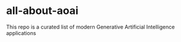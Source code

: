 # all-about-aoai
This repo is a curated list of modern Generative Artificial Intelligence applications

